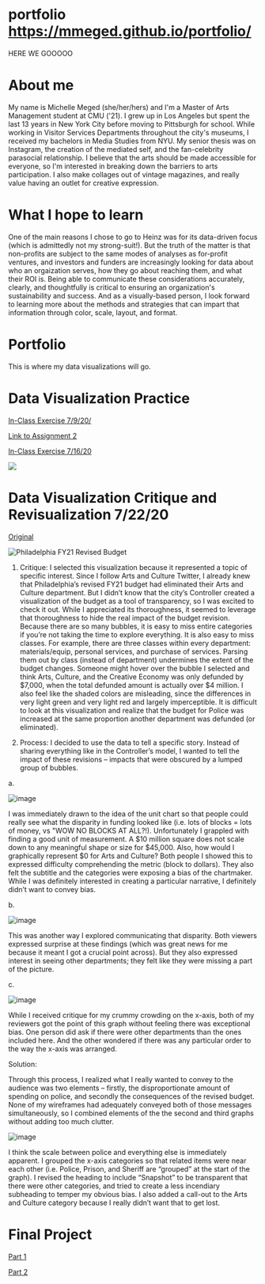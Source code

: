 # portfolio  https://mmeged.github.io/portfolio/
HERE WE GOOOOO

# About me
My name is Michelle Meged (she/her/hers) and I'm a Master of Arts Management student at CMU ('21). I grew up in Los Angeles but spent the last 13 years in New York City before moving to Pittsburgh for school. While working in Visitor Services Departments throughout the city's museums, I received my bachelors in Media Studies from NYU. My senior thesis was on Instagram, the creation of the mediated self, and the fan-celebrity parasocial relationship. I believe that the arts should be made accessible for everyone, so I'm interested in breaking down the barriers to arts participation. I also make collages out of vintage magazines, and really value having an outlet for creative expression.

# What I hope to learn 
One of the main reasons I chose to go to Heinz was for its data-driven focus (which is admittedly not my strong-suit!). But the truth of the matter is that non-profits are subject to the same modes of analyses as for-profit ventures, and investors and funders are increasingly looking for data about who an orgaization serves, how they go about reaching them, and what their ROI is. Being able to communicate these considerations accurately, clearly, and thoughtfully is critical to ensuring an organization's sustainability and success. And as a visually-based person, I look forward to learning more about the methods and strategies that can impart that information through color, scale, layout, and format.

# Portfolio
This is where my data visualizations will go.

# Data Visualization Practice

[In-Class Exercise 7/9/20/](/inclassexercise1.md)


[Link to Assignment 2](/dataviz2.md)


[In-Class Exercise 7/16/20](/inclassexercise2.md)


<div class='tableauPlaceholder' id='viz1594947416241' style='position: relative'><noscript><a href='#'><img alt=' ' src='https:&#47;&#47;public.tableau.com&#47;static&#47;images&#47;Tr&#47;TrustinNewsOrgs&#47;TrustinNewsOrganizations&#47;1_rss.png' style='border: none' /></a></noscript><object class='tableauViz'  style='display:none;'><param name='host_url' value='https%3A%2F%2Fpublic.tableau.com%2F' /> <param name='embed_code_version' value='3' /> <param name='site_root' value='' /><param name='name' value='TrustinNewsOrgs&#47;TrustinNewsOrganizations' /><param name='tabs' value='no' /><param name='toolbar' value='yes' /><param name='static_image' value='https:&#47;&#47;public.tableau.com&#47;static&#47;images&#47;Tr&#47;TrustinNewsOrgs&#47;TrustinNewsOrganizations&#47;1.png' /> <param name='animate_transition' value='yes' /><param name='display_static_image' value='yes' /><param name='display_spinner' value='yes' /><param name='display_overlay' value='yes' /><param name='display_count' value='yes' /><param name='language' value='en' /><param name='filter' value='publish=yes' /></object></div>                
<script type='text/javascript'>                    
  var divElement = document.getElementById('viz1594947416241');                    
  var vizElement = divElement.getElementsByTagName('object')[0];                    
  vizElement.style.width='100%';vizElement.style.height=(divElement.offsetWidth*0.75)+'px';                    
  var scriptElement = document.createElement('script');                    
  scriptElement.src = 'https://public.tableau.com/javascripts/api/viz_v1.js';                    
  vizElement.parentNode.insertBefore(scriptElement, vizElement);                
</script>

# Data Visualization Critique and Revisualization 7/22/20

[Original](https://controller.phila.gov/philadelphia-audits/revised-fy21-fy25-budget/#/spending)

![Philadelphia FY21 Revised Budget](https://user-images.githubusercontent.com/67839182/88245907-dc1f7100-cc66-11ea-84db-76f767207f55.png)

1. Critique: I selected this visualization because it represented a topic of specific interest. Since I follow Arts and Culture Twitter, I already knew that Philadelphia’s revised FY21 budget had eliminated their Arts and Culture department. But I didn’t know that the city’s Controller created a visualization of the budget as a tool of transparency, so I was excited to check it out. While I appreciated its thoroughness, it seemed to leverage that thoroughness to hide the real impact of the budget revision. Because there are so many bubbles, it is easy to miss entire categories if you’re not taking the time to explore everything. It is also easy to miss classes. For example, there are three classes within every department: materials/equip, personal services, and purchase of services. Parsing them out by class (instead of department) undermines the extent of the budget changes. Someone might hover over the bubble I selected and think Arts, Culture, and the Creative Economy was only defunded by $7,000, when the total defunded amount is actually over $4 million. I also feel like the shaded colors are misleading, since the differences in very light green and very light red and largely imperceptible. It is difficult to look at this visualization and realize that the budget for Police was increased at the same proportion another department was defunded (or eliminated).

2. Process: I decided to use the data to tell a specific story. Instead of sharing everything like in the Controller’s model, I wanted to tell the impact of these revisions – impacts that were obscured by a lumped group of bubbles.

a. 

![image](https://user-images.githubusercontent.com/67839182/88246138-a2029f00-cc67-11ea-8e80-9d30b6f9d4f6.png)

I was immediately drawn to the idea of the unit chart so that people could really see what the disparity in funding looked like (i.e. lots of blocks = lots of money, vs "WOW NO BLOCKS AT ALL?!). Unfortunately I grappled with finding a good unit of measurement. A $10 million square does not scale down to any meaningful shape or size for $45,000. Also, how would I graphically represent $0 for Arts and Culture? Both people I showed this to expressed difficulty comprehending the metric (block to dollars). They also felt the subtitle and the categories were exposing a bias of the chartmaker. While I was definitely interested in creating a particular narrative, I definitely didn’t want to convey bias.

b.

![image](https://user-images.githubusercontent.com/67839182/88246256-f279fc80-cc67-11ea-98b4-07636231c063.png)

This was another way I explored communicating that disparity. Both viewers expressed surprise at these findings (which was great news for me because it meant I got a crucial point across). But they also expressed interest in seeing other departments; they felt like they were missing a part of the picture.

c.

![image](https://user-images.githubusercontent.com/67839182/88246530-cdd25480-cc68-11ea-9b1d-92e4e48d825f.png)

While I received critique for my crummy crowding on the x-axis, both of my reviewers got the point of this graph without feeling there was exceptional bias. One person did ask if there were other departments than the ones included here. And the other wondered if there was any particular order to the way the x-axis was arranged.

Solution: 

Through this process, I realized what I really wanted to convey to the audience was two elements – firstly, the disproportionate amount of spending on police, and secondly the consequences of the revised budget. None of my wireframes had adequately conveyed both of those messages simultaneously, so I combined elements of the the second and third graphs without adding too much clutter.

![image](https://user-images.githubusercontent.com/67839182/88247406-987b3600-cc6b-11ea-8d08-272938914ffc.png)

I think the scale between police and everything else is immediately apparent. I grouped the x-axis categories so that related items were near each other (i.e. Police, Prison, and Sheriff are “grouped” at the start of the graph). I revised the heading to include “Snapshot” to be transparent that there were other categories, and tried to create a less incendiary subheading to temper my obvious bias. I also added a call-out to the Arts and Culture category because I really didn’t want that to get lost.


# Final Project

[Part 1](/part1.md)

[Part 2](/part2.md)

